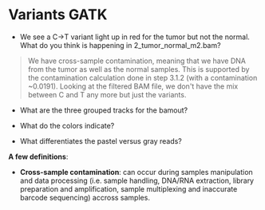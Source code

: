 # Variants GATK 

* We see a C→T variant light up in red for the tumor but not the normal. What do you think is happening in 2_tumor_normal_m2.bam?
> We have cross-sample contamination, meaning that we have DNA from the tumor as well as the normal samples. This is supported by the contamination
calculation done in step 3.1.2 (with a contamination ~0.0191). Looking at the filtered BAM file, we don't have the mix between C and T any more but just the variants. 


*  What are the three grouped tracks for the bamout? 
> 

* What do the colors indicate?
> 

* What differentiates the pastel versus gray reads?
> 

**A few definitions**: 
* **Cross-sample contamination**: can occur during samples manipulation and data processing (i.e. sample handling, DNA/RNA extraction, library preparation and amplification, sample multiplexing and inaccurate barcode sequencing) 
accross samples. 
